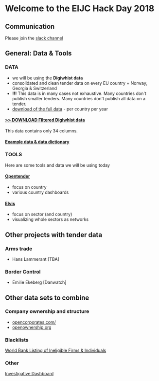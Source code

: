 # Welcome to the EIJC Hack Day 2018

## Communication
Please join the [slack channel](http://eijc18-hackday.slack.com/)

## General: Data & Tools

### DATA
* we will be using the **Digiwhist data**
* consolidated and clean tender data on every EU country + Norway, Georgia & Switzerland
* **!!!** This data is in many cases not exhaustive. Many countries don't publish smaller tenders. Many countries don't publish all data on a tender.
* [download of the full data](https://opentender.eu/download) - per country per year

#### [>> DOWNLOAD Filtered Digiwhist data]((http://oz.tenders.exposed/country_data/))
This data contains only 34 columns.

#### [Example data & data dictionary](https://docs.google.com/spreadsheets/d/18H5l5t72x6T_trNWF0BJRI8RH1uxW0F1uQiwJA5-Cok/edit?usp=sharing)

### TOOLS
Here are some tools and data we will be using today

#### [Opentender](https://opentender.eu/)
* focus on country
* various country dashboards

#### [Elvis](http://tenders.exposed/)
* focus on sector (and country)
* visualizing whole sectors as networks

## Other projects with tender data
### Arms trade
* Hans Lammerant [TBA]
### Border Control
* Emilie Ekeberg [Danwatch]


## Other data sets to combine

### Company ownership and structure
* [opencorporates.com/](https://opencorporates.com/)
* [openownership.org](https://openownership.org)

### Blacklists
[World Bank Listing of Ineligible Firms & Individuals](http://web.worldbank.org/external/default/main?contentMDK=64069844&menuPK=116730&pagePK=64148989&piPK=64148984&querycontentMDK=64069700&theSitePK=84266)

### Other
[Investigative Dashboard](https://data.occrp.org/)





